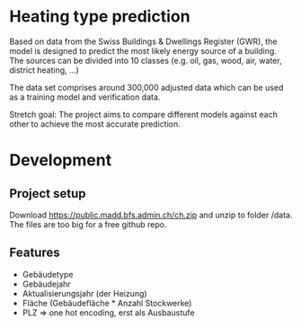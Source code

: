 # Heating type prediction
Based on data from the Swiss Buildings & Dwellings Register (GWR), the model is designed to predict the most likely energy source of a building. The sources can be divided into 10 classes (e.g. oil, gas, wood, air, water, district heating, ...)

The data set comprises around 300,000 adjusted data which can be used as a training model and verification data.

Stretch goal: The project aims to compare different models against each other to achieve the most accurate prediction.

# Development
## Project setup
Download https://public.madd.bfs.admin.ch/ch.zip and unzip to folder /data. The files are too big for a free github repo.

## Features
* Gebäudetype
* Gebäudejahr
* Aktualisierungsjahr (der Heizung)
* Fläche (Gebäudefläche * Anzahl Stockwerke)
* PLZ => one hot encoding, erst als Ausbaustufe
